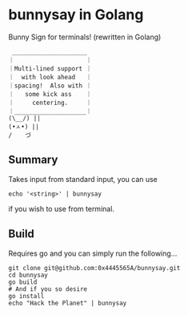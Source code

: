 # bunnysay in Golang
Bunny Sign for terminals! (rewritten in Golang)

```
 _____________________
｜                    ｜
｜Multi-lined support ｜
｜  with look ahead   ｜
｜spacing!  Also with ｜
｜   some kick ass    ｜
｜     centering.     ｜
｜____________________｜
(\__/) ||
(•ㅅ•) ||
/ 　 づ
```

## Summary

Takes input from standard input, you can use

`echo '<string>' | bunnysay`

if you wish to use from terminal.

## Build
Requires go and you can simply run the following...

```
git clone git@github.com:0x4445565A/bunnysay.git
cd bunnysay
go build
# And if you so desire
go install
echo "Hack the Planet" | bunnysay
```